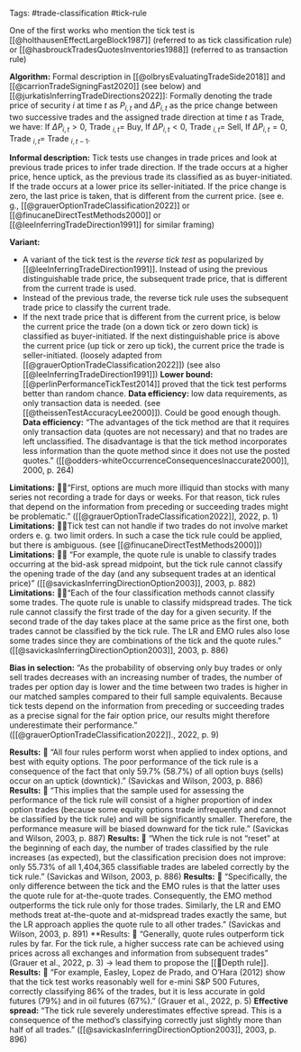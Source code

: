 Tags: #trade-classification  #tick-rule 

One of the first works who mention the tick test is [[@holthausenEffectLargeBlock1987]] (referred to as tick classification rule) or [[@hasbrouckTradesQuotesInventories1988]] (referred to as transaction rule)

**Algorithm:** Formal description in [[@olbrysEvaluatingTradeSide2018]] and [[@carrionTradeSigningFast2020]] (see below) and [[@jurkatisInferringTradeDirections2022]]:
Formally denoting the trade price of security $i$ at time $t$ as $P_{i, t}$ and $\Delta P_{i, t}$ as the price change between two successive trades and the assigned trade direction at time $t$ as Trade, we have:
If $\Delta P_{i, t}>0$, Trade $_{i, t}=$ Buy,
If $\Delta P_{i, t}<0$, Trade $_{i, t}=$ Sell,
If $\Delta P_{i, t}=0$, Trade $_{i, t}=$ Trade $_{i, t-1}$.

**Informal description:** Tick tests use changes in trade prices and look at previous trade prices to infer trade direction. If the trade occurs at a higher price, hence uptick, as the previous trade its classified as as buyer-initiated. If the trade occurs at a lower price its seller-initiated. If the price change is zero, the last price is taken, that is different from the current price. (see e. g., [[@grauerOptionTradeClassification2022]] or [[@finucaneDirectTestMethods2000]] or [[@leeInferringTradeDirection1991]] for similar framing)

**Variant:** 
- A variant of the tick test is the *reverse tick test* as popularized by [[@leeInferringTradeDirection1991]]. Instead of using the previous distinguishable trade price, the subsequent trade price, that is different from the current trade is used. 
- Instead of the previous trade, the reverse tick rule uses the subsequent trade price to classify the current trade. 
- If the next trade price that is different from the current price, is below the current price the trade (on a down tick or zero down tick) is classified as buyer-initiated. If the next distinguishable price is above the current price (up tick or zero up tick), the current price the trade is seller-initiated. (loosely adapted from [[@grauerOptionTradeClassification2022]]) (see also [[@leeInferringTradeDirection1991]])
**Lower bound:** [[@perlinPerformanceTickTest2014]] proved that the tick test performs better than random chance. 
**Data efficiency:** low data requirements, as only transaction data is needed. (see [[@theissenTestAccuracyLee2000]]). Could be good enough though. 
**Data efficiency:** “The advantages of the tick method are that it requires only transaction data (quotes are not necessary) and that no trades are left unclassified. The disadvantage is that the tick method incorporates less information than the quote method since it does not use the posted quotes.” ([[@odders-whiteOccurrenceConsequencesInaccurate2000]], 2000, p. 264)

**Limitations:** 👩‍🚒“First, options are much more illiquid than stocks with many series not recording a trade for days or weeks. For that reason, tick rules that depend on the information from preceding or succeeding trades might be problematic.” ([[@grauerOptionTradeClassification2022]], 2022, p. 1)
**Limitations:** 👩‍🚒Tick test can not handle if two trades do not involve market orders e. g. two limit orders. In such a case the tick rule could be applied, but there is ambiguous. (see [[@finucaneDirectTestMethods2000]])
**Limitations:** 👩‍🚒 “For example, the quote rule is unable to classify trades occurring at the bid-ask spread midpoint, but the tick rule cannot classify the opening trade of the day (and any subsequent trades at an identical price)” ([[@savickasInferringDirectionOption2003]], 2003, p. 882)
**Limitations:** 👩‍🚒“Each of the four classification methods cannot classify some trades. The quote rule is unable to classify midspread trades. The tick rule cannot classify the first trade of the day for a given security. If the second trade of the day takes place at the same price as the first one, both trades cannot be classified by the tick rule. The LR and EMO rules also lose some trades since they are combinations of the tick and the quote rules.” ([[@savickasInferringDirectionOption2003]], 2003, p. 886) 

**Bias in selection:** “As the probability of observing only buy trades or only sell trades decreases with an increasing number of trades, the number of trades per option day is lower and the time between two trades is higher in our matched samples compared to their full sample equivalents. Because tick tests depend on the information from preceding or succeeding trades as a precise signal for the fair option price, our results might therefore underestimate their performance.” ([[@grauerOptionTradeClassification2022]]., 2022, p. 9)

**Results:** 💸 “All four rules perform worst when applied to index options, and best with equity options. The poor performance of the tick rule is a consequence of the fact that only 59.7% (58.7%) of all option buys (sells) occur on an uptick (downtick).” (Savickas and Wilson, 2003, p. 886)
**Results:** 💸 “This implies that the sample used for assessing the performance of the tick rule will consist of a higher proportion of index option trades (because some equity options trade infrequently and cannot be classified by the tick rule) and will be significantly smaller. Therefore, the performance measure will be biased downward for the tick rule.” (Savickas and Wilson, 2003, p. 887)
**Results:** 💸 “When the tick rule is not “reset” at the beginning of each day, the number of trades classified by the rule increases (as expected), but the classification precision does not improve: only 55.73% of all 1,404,365 classifiable trades are labeled correctly by the tick rule.” (Savickas and Wilson, 2003, p. 886)
**Results:** 💸 “Specifically, the only difference between the tick and the EMO rules is that the latter uses the quote rule for at-the-quote trades. Consequently, the EMO method outperforms the tick rule only for those trades. Similarly, the LR and EMO methods treat at-the-quote and at-midspread trades exactly the same, but the LR approach applies the quote rule to all other trades.” (Savickas and Wilson, 2003, p. 891)
**Results: 💸 “Generally, quote rules outperform tick rules by far. For the tick rule, a higher success rate can be achieved using prices across all exchanges and information from subsequent trades” (Grauer et al., 2022, p. 3) -> lead them to propose the [[🔢Depth rule]].
**Results:** 💸 “For example, Easley, Lopez de Prado, and O’Hara (2012) show that the tick test works reasonably well for e-mini S&P 500 Futures, correctly classifying 86% of the trades, but it is less accurate in gold futures (79%) and in oil futures (67%).” (Grauer et al., 2022, p. 5)
**Effective spread:** “The tick rule severely underestimates effective spread. This is a consequence of the method’s classifying correctly just slightly more than half of all trades.” ([[@savickasInferringDirectionOption2003]], 2003, p. 896)

